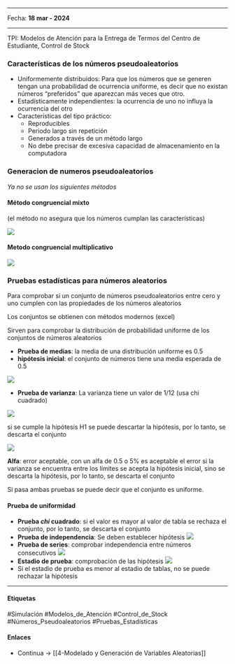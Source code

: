 
---

Fecha: **18 mar - 2024**

---

 TPI: Modelos de Atención para la Entrega de Termos del Centro de Estudiante, Control de Stock

### Características de los números pseudoaleatorios

- Uniformemente distribuidos: Para que los números que se generen tengan una probabilidad de ocurrencia uniforme, es decir que no existan números “preferidos” que aparezcan más veces que otro.
- Estadísticamente independientes: la ocurrencia de uno no influya la ocurrencia del otro
- Características del tipo práctico:
  - Reproducibles
  - Periodo largo sin repetición
  - Generados a través de un método largo
  - No debe precisar de excesiva capacidad de almacenamiento en la computadora

### Generacion de numeros pseudoaleatorios

*Ya no se usan los siguientes métodos*

#### Método congruencial mixto 
(el método no asegura que los números cumplan las características)

**![](https://lh7-us.googleusercontent.com/TBiZBvLzWnwgcJaUoCOnFxqe5_hn-fmngOd-F6gk10xwGm6aUANks63GjiJ0_C3TeV9J9sS9_9aNo-TlftQ7TgzejJIz7SxyysNkfmpfpju6pLXWAcUD8FMgQ6kSH4nJ-xqwElXzG4np1A9kyrZjraI)**

#### Metodo congruencial multiplicativo

**![](https://lh7-us.googleusercontent.com/wqsCFlND2URMo-ksb5F8YpO9Usr-ggeVb-Knsc-0TBlW6UZJFcVGzD2lM1AKIjI8T9Kvb2_mWYEV54FAyGBBhUpmXPZ57mYsHdEdpRzqcRr83QUWX1SxUaLGKciwGU7CBipjxV4EYdc-H-09TMAF5Hg)**
### Pruebas estadísticas para números aleatorios

Para comprobar si un conjunto de números pseudoaleatorios entre cero y uno cumplen con las propiedades de los números aleatorios

Los conjuntos se obtienen con métodos modernos (excel)

Sirven para comprobar la distribución de probabilidad uniforme de los conjuntos de números aleatorios
- **Prueba de medias**: la media de una distribución uniforme es 0.5
- **hipótesis inicial**: el conjunto de números tiene una media esperada de 0.5

**![](https://lh7-us.googleusercontent.com/s81fueI4tYvsac0i-QHg-6H3CJdOl9TmabZu1loSzbW1-jPolH0pdXHUizWmUv0fjqAn8iANptZpw3yezpHkrvnurTjOwn9pQGFvHsi_BsSRe7zpBXlGLqQzE1cc8tPvAB7T2QtshU1x1_VBNCLgDU8)**
-  **Prueba de varianza**: La varianza tiene un valor de 1/12 (usa chi cuadrado)

**![](https://lh7-us.googleusercontent.com/xEKIKLPczv3VPz5nuFCMcCOWe8jwWh38XB1bNO63YWOYpqpUz59Vv0ZFgyz0zgYXFjyCsA0a3jC-YgV_mA6Hm89VFVvpaITJ5qDp7xL-6sph8X__KQhnC_RVvikV_QMPVM8bPvIOZwpAcKPuBzpq874)**

si se cumple la hipótesis H1 se puede descartar la hipótesis, por lo tanto, se descarta el conjunto

**![](https://lh7-us.googleusercontent.com/5ksgZzeOwBuw1jvICnLQxD-PzQeuC2Tj6_lopnCAdyJAcGzrstsCD5O5UeeIi0Mx2q8-bsCvSgQVqonl02fe_Bn2NvwdEgXgyCaAe2UNe1y3_0IpzS9d5T9Kvms3B88HWBH3e8eR00NBYkE5IZv_fDw)**

**Alfa**: error aceptable, con un alfa de 0.5 o 5% es aceptable el error
si la varianza se encuentra entre los límites se acepta la hipótesis inicial, sino se descarta la hipótesis, por lo tanto, se descarta el conjunto

Si pasa ambas pruebas se puede decir que el conjunto es uniforme.

#### Prueba de uniformidad

- **Prueba *chi* cuadrado**: si el valor es mayor al valor de tabla se rechaza el conjunto, por lo tanto, se descarta el conjunto
- **Prueba de independencia**: Se deben establecer hipótesis
**![](https://lh7-us.googleusercontent.com/0qVM2Bf7SzYOzN7iSj6i_makX_knnL4AZUQlZq_qLTgwIs7NO4QVIbirTG2ye9WHi6chbAB1lSgmxHR6jL-x0jbAA2TTDuKm_MhDwikBp38mo1-zQxNVVYgsVYpKzXABejJWlhY7p8KHzKvL_Wzi_GY)**
- **Prueba de series**: comprobar independencia entre números consecutivos
**![](https://lh7-us.googleusercontent.com/WZD284k8T2jmm4YZYFpVuHLMoIDWWhneZP23gqf_b00tkoUJwRn7kcHHsOlN0XCsZnLDjLeVtfwjbi2Zl7YDgI7hfz1j7ly7LLojoEgepFdMZ6w665SGZBoe52JKUTV0XCIyATvwP5q6Qj9RkAmMqZQ)**
- **Estadio de prueba**: comprobación de las hipótesis
**![](https://lh7-us.googleusercontent.com/EmMylgPZ2UwPq0YsZv1qb-XrauIheb1UAWCO38hBNHr5t77dPfmRlDsYjLLiEcwmDpapDD4mIHxxc6ILO14WqlrC0USGHIvQ9f81GcCV_4x5tfyxGxQi8dwBT6GdZaDCiccanqRv56mgGUhT4jw1uXw)**
- Si el estadio de prueba es menor al estadio de tablas, no se puede rechazar la hipótesis

---

#### Etiquetas
#Simulación #Modelos_de_Atención #Control_de_Stock #Números_Pseudoaleatorios #Pruebas_Estadísticas
#### Enlaces
- Continua -> [[4-Modelado y Generación de Variables Aleatorias]]
